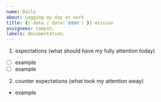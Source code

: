 ```yaml
---
name: Daily
about: Logging my day at work
title: {{ date | date('dddd') }} mission
assignees: tompsh,
labels: documentation,
---
```


1. expectations (what should have my fully attention today)
  - [ ] example
  - [ ] example

2. counter expectations (what took my attention away)
  - example
